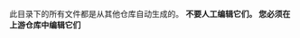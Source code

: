 <!-- All files in this directory are auto-generated from other repos. **Do not edit them manually. You must edit them in their upstream repo.**
 -->
此目录下的所有文件都是从其他仓库自动生成的。 **不要人工编辑它们。 您必须在上游仓库中编辑它们**
